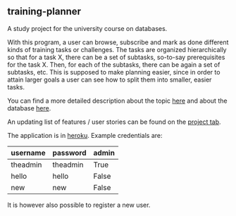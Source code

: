 ## training-planner

A study project for the university course on databases.

With this program, a user can browse, subscribe and mark as done different kinds of training tasks or challenges. The tasks are organized hierarchically so that for a task X, there can be a set of subtasks, so-to-say prerequisites for the task X. Then, for each of the subtasks, there can be again a set of subtasks, etc. This is supposed to make planning easier, since in order to attain larger goals a user can see how to split them into smaller, easier tasks.

You can find a more detailed description about the topic [here](./documentation/description.md) and about the database [here](./documentation/aboutdatabase.md).

An updating list of features / user stories can be found on the [project tab](https://github.com/perander/training-planner/projects/1).

The application is in [heroku](https://tsoha-training-planner.herokuapp.com/tasks). Example credentials are:

username | password | admin |
--- |--- |--- |
theadmin | theadmin | True
hello | hello | False
new | new | False

It is however also possible to register a new user.